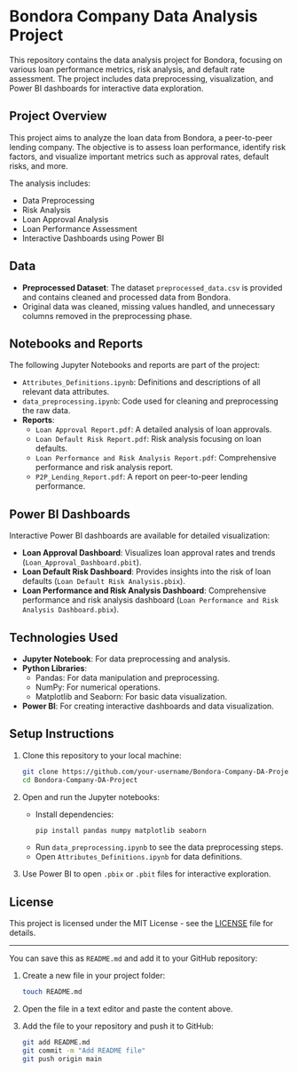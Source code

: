 # Bondora Company Data Analysis Project

This repository contains the data analysis project for Bondora, focusing on various loan performance metrics, risk analysis, and default rate assessment. The project includes data preprocessing, visualization, and Power BI dashboards for interactive data exploration.


## Project Overview
This project aims to analyze the loan data from Bondora, a peer-to-peer lending company. The objective is to assess loan performance, identify risk factors, and visualize important metrics such as approval rates, default risks, and more.

The analysis includes:
- Data Preprocessing
- Risk Analysis
- Loan Approval Analysis
- Loan Performance Assessment
- Interactive Dashboards using Power BI

## Data
- **Preprocessed Dataset**: The dataset `preprocessed_data.csv` is provided and contains cleaned and processed data from Bondora.
- Original data was cleaned, missing values handled, and unnecessary columns removed in the preprocessing phase.

## Notebooks and Reports
The following Jupyter Notebooks and reports are part of the project:

- `Attributes_Definitions.ipynb`: Definitions and descriptions of all relevant data attributes.
- `data_preprocessing.ipynb`: Code used for cleaning and preprocessing the raw data.
- **Reports**:
  - `Loan Approval Report.pdf`: A detailed analysis of loan approvals.
  - `Loan Default Risk Report.pdf`: Risk analysis focusing on loan defaults.
  - `Loan Performance and Risk Analysis Report.pdf`: Comprehensive performance and risk analysis report.
  - `P2P_Lending_Report.pdf`: A report on peer-to-peer lending performance.

## Power BI Dashboards
Interactive Power BI dashboards are available for detailed visualization:
- **Loan Approval Dashboard**: Visualizes loan approval rates and trends (`Loan_Approval_Dashboard.pbit`).
- **Loan Default Risk Dashboard**: Provides insights into the risk of loan defaults (`Loan Default Risk Analysis.pbix`).
- **Loan Performance and Risk Analysis Dashboard**: Comprehensive performance and risk analysis dashboard (`Loan Performance and Risk Analysis Dashboard.pbix`).

## Technologies Used
- **Jupyter Notebook**: For data preprocessing and analysis.
- **Python Libraries**: 
  - Pandas: For data manipulation and preprocessing.
  - NumPy: For numerical operations.
  - Matplotlib and Seaborn: For basic data visualization.
- **Power BI**: For creating interactive dashboards and data visualization.

## Setup Instructions
1. Clone this repository to your local machine:

   ```bash
   git clone https://github.com/your-username/Bondora-Company-DA-Project.git
   cd Bondora-Company-DA-Project
   ```

2. Open and run the Jupyter notebooks:
   - Install dependencies:
     ```bash
     pip install pandas numpy matplotlib seaborn
     ```
   - Run `data_preprocessing.ipynb` to see the data preprocessing steps.
   - Open `Attributes_Definitions.ipynb` for data definitions.

3. Use Power BI to open `.pbix` or `.pbit` files for interactive exploration.

## License
This project is licensed under the MIT License - see the [LICENSE](LICENSE) file for details.

---

You can save this as `README.md` and add it to your GitHub repository:

1. Create a new file in your project folder:
   
   ```bash
   touch README.md
   ```

2. Open the file in a text editor and paste the content above.

3. Add the file to your repository and push it to GitHub:

   ```bash
   git add README.md
   git commit -m "Add README file"
   git push origin main
   ```
